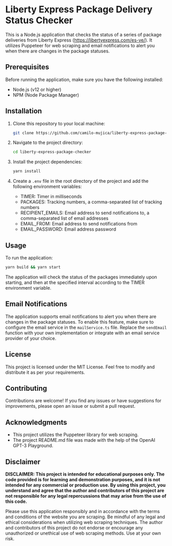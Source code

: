 # Liberty Express Package Delivery Status Checker

This is a Node.js application that checks the status of a series of package deliveries from Liberty Express (https://libertyexpress.com/es-ve/). It utilizes Puppeteer for web scraping and email notifications to alert you when there are changes in the package statuses.

## Prerequisites

Before running the application, make sure you have the following installed:

- Node.js (v12 or higher)
- NPM (Node Package Manager)

## Installation

1. Clone this repository to your local machine:

   ```bash
   git clone https://github.com/camilo-mujica/liberty-express-package-checker.git

   ```

2. Navigate to the project directory:

   ```bash
   cd liberty-express-package-checker
   ```

3. Install the project dependencies:

   ```bash
   yarn install
   ```

4. Create a `.env` file in the root directory of the project and add the following environment variables:

   - TIMER: Timer in milliseconds
   - PACKAGES: Tracking numbers, a comma-separated list of tracking numbers
   - RECIPIENT_EMAILS: Email address to send notifications to, a comma-separated list of email addresses
   - EMAIL_FROM: Email address to send notifications from
   - EMAIL_PASSWORD: Email address password

## Usage

To run the application:

```bash
yarn build && yarn start
```

The application will check the status of the packages immediately upon starting, and then at the specified interval according to the TIMER environment variable.

## Email Notifications

The application supports email notifications to alert you when there are changes in the package statuses. To enable this feature, make sure to configure the email service in the `mailService.ts` file. Replace the `sendEmail` function with your own implementation or integrate with an email service provider of your choice.

## License

This project is licensed under the MIT License. Feel free to modify and distribute it as per your requirements.

## Contributing

Contributions are welcome! If you find any issues or have suggestions for improvements, please open an issue or submit a pull request.

## Acknowledgments

- This project utilizes the Puppeteer library for web scraping.
- The project README.md file was made with the help of the OpenAI GPT-3 Playground.

## Disclaimer

**DISCLAIMER: This project is intended for educational purposes only. The code provided is for learning and demonstration purposes, and it is not intended for any commercial or production use. By using this project, you understand and agree that the author and contributors of this project are not responsible for any legal repercussions that may arise from the use of this code.**

Please use this application responsibly and in accordance with the terms and conditions of the website you are scraping. Be mindful of any legal and ethical considerations when utilizing web scraping techniques. The author and contributors of this project do not endorse or encourage any unauthorized or unethical use of web scraping methods. Use at your own risk.
